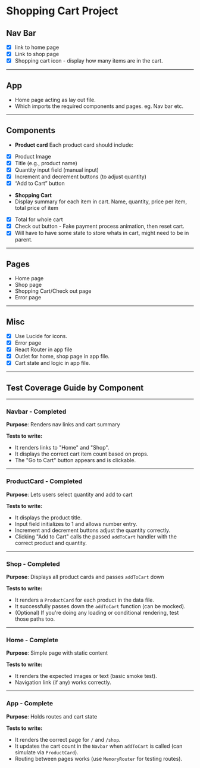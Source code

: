 # Shopping Cart Project

## Nav Bar

- [x] link to home page
- [x] Link to shop page
- [x] Shopping cart icon - display how many items are in the cart.

---

## App 

- Home page acting as lay out file.
- Which imports the required components and pages. eg. Nav bar etc.

---

## Components

- **Product card**
  Each product card should include:
- [x] Product Image
- [x] Title (e.g., product name)
- [x] Quantity input field (manual input)
- [x] Increment and decrement buttons (to adjust quantity)
- [x] “Add to Cart” button

- **Shopping Cart**
- Display summary for each item in cart. Name, quantity, price per item, total price of item
- [x] Total for whole cart
- [x] Check out button - Fake payment process animation, then reset cart.
- [x] Will have to have some state to store whats in cart, might need to be in parent.

---

## Pages

- Home page
- Shop page
- Shopping Cart/Check out page
- Error page

---

## Misc

- [x] Use Lucide for icons.
- [x] Error page
- [x] React Router in app file
- [x] Outlet for home, shop page in app file.
- [x] Cart state and logic in app file.

---

## Test Coverage Guide by Component

---

### Navbar - Completed

**Purpose**: Renders nav links and cart summary

**Tests to write:**

- It renders links to "Home" and "Shop".
- It displays the correct cart item count based on props.
- The "Go to Cart" button appears and is clickable.

---

### ProductCard - Completed

**Purpose**: Lets users select quantity and add to cart

**Tests to write:**

- It displays the product title.
- Input field initializes to 1 and allows number entry.
- Increment and decrement buttons adjust the quantity correctly.
- Clicking "Add to Cart" calls the passed `addToCart` handler with the correct product and quantity.

---

### Shop - Completed

**Purpose**: Displays all product cards and passes `addToCart` down

**Tests to write:**

- It renders a `ProductCard` for each product in the data file.
- It successfully passes down the `addToCart` function (can be mocked).
- (Optional) If you're doing any loading or conditional rendering, test those paths too.

---

### Home - Complete

**Purpose**: Simple page with static content

**Tests to write:**

- It renders the expected images or text (basic smoke test).
- Navigation link (if any) works correctly.

---

### App - Complete 

**Purpose**: Holds routes and cart state

**Tests to write:**

- It renders the correct page for `/` and `/shop`.
- It updates the cart count in the `Navbar` when `addToCart` is called (can simulate via `ProductCard`).
- Routing between pages works (use `MemoryRouter` for testing routes).
